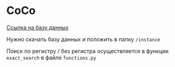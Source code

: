 # CoCo

[Ссылка на базу данных](https://drive.google.com/file/d/1KBeUV-Tl0FTM5v8zH3EdyJxp5vwOADad/view?usp=sharing)

Нужно скачать базу данных и положить в папку `/instance`

Поиск по регистру / без регистра осуществляется в функции `exact_search` в файле `functions.py`
